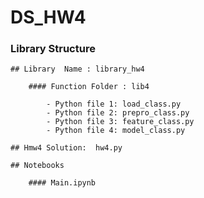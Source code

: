 # DS_HW4
  ### Library Structure

    ## Library  Name : library_hw4

        #### Function Folder : lib4

            - Python file 1: load_class.py
            - Python file 2: prepro_class.py
            - Python file 3: feature_class.py
            - Python file 4: model_class.py

    ## Hmw4 Solution:  hw4.py  

    ## Notebooks  

        #### Main.ipynb